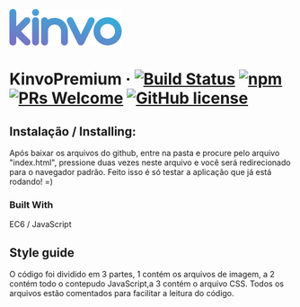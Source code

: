 ![Logo of the project](./img/logo/logo.svg)

# KinvoPremium &middot; [![Build Status](https://img.shields.io/travis/npm/npm/latest.svg?style=flat-square)](https://travis-ci.org/npm/npm) [![npm](https://img.shields.io/npm/v/npm.svg?style=flat-square)](https://www.npmjs.com/package/npm) [![PRs Welcome](https://img.shields.io/badge/PRs-welcome-brightgreen.svg?style=flat-square)](http://makeapullrequest.com) [![GitHub license](https://img.shields.io/badge/license-MIT-blue.svg?style=flat-square)](https://github.com/your/your-project/blob/master/LICENSE)


## Instalação / Installing:

Após baixar os arquivos do github, entre na pasta e procure pelo arquivo "index.html", pressione duas vezes neste arquivo e você será redirecionado para o navegador padrão. Feito isso é só testar a aplicação que já está rodando! =)



### Built With

EC6 / JavaScript

## Style guide

O código foi dividido em 3 partes, 1 contém os arquivos de imagem, a 2 contém todo o contepudo JavaScript,a 3 contém o arquivo CSS. Todos os arquivos estão comentados para facilitar a leitura do código.

